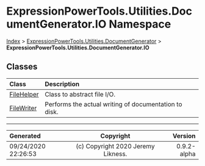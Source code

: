 ﻿# ExpressionPowerTools.Utilities.DocumentGenerator.IO Namespace

[Index](../index.md) > [ExpressionPowerTools.Utilities.DocumentGenerator](ExpressionPowerTools.Utilities.DocumentGenerator.a.md) > **ExpressionPowerTools.Utilities.DocumentGenerator.IO**

## Classes

| Class | Description |
| :-- | :-- |
| [FileHelper](ExpressionPowerTools.Utilities.DocumentGenerator.IO.FileHelper.cs.md) | Class to abstract file I/O. |
| [FileWriter](ExpressionPowerTools.Utilities.DocumentGenerator.IO.FileWriter.cs.md) | Performs the actual writing of documentation to disk. |


---

| Generated | Copyright | Version |
| :-- | :-: | --: |
| 09/24/2020 22:26:53 | (c) Copyright 2020 Jeremy Likness. | 0.9.2-alpha |
